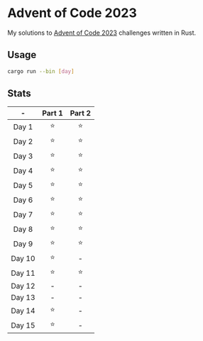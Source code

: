 # Advent of Code 2023

My solutions to [Advent of Code 2023](https://adventofcode.com/2023) challenges written in Rust.

## Usage

```bash
cargo run --bin [day]
```

## Stats

|   -    | Part 1 | Part 2 |
| :----: | :----: | :----: |
| Day 1  |  ⭐️   |  ⭐️   |
| Day 2  |  ⭐️   |  ⭐️   |
| Day 3  |  ⭐️   |  ⭐️   |
| Day 4  |  ⭐️   |  ⭐️   |
| Day 5  |  ⭐️   |  ⭐️   |
| Day 6  |  ⭐️   |  ⭐️   |
| Day 7  |  ⭐️   |  ⭐️   |
| Day 8  |  ⭐️   |  ⭐️   |
| Day 9  |  ⭐️   |  ⭐️   |
| Day 10 |  ⭐️   |   -    |
| Day 11 |  ⭐️   |  ⭐️   |
| Day 12 |   -    |   -    |
| Day 13 |   -    |   -    |
| Day 14 |  ⭐️   |   -    |
| Day 15 |  ⭐️   |   -    |
